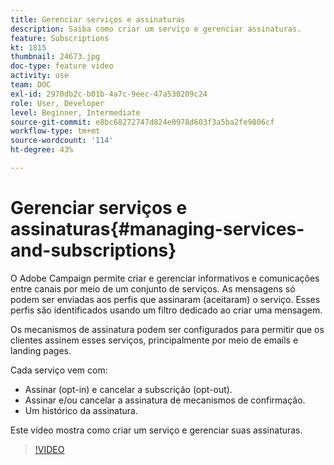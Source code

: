 ```yaml
---
title: Gerenciar serviços e assinaturas
description: Saiba como criar um serviço e gerenciar assinaturas.
feature: Subscriptions
kt: 1815
thumbnail: 24673.jpg
doc-type: feature video
activity: use
team: DOC
exl-id: 2970db2c-b01b-4a7c-9eec-47a530209c24
role: User, Developer
level: Beginner, Intermediate
source-git-commit: e8bc68272747d824e0978d603f3a5ba2fe9806cf
workflow-type: tm+mt
source-wordcount: '114'
ht-degree: 43%

---
```


# Gerenciar serviços e assinaturas{#managing-services-and-subscriptions}

O Adobe Campaign permite criar e gerenciar informativos e comunicações entre canais por meio de um conjunto de serviços. As mensagens só podem ser enviadas aos perfis que assinaram (aceitaram) o serviço. Esses perfis são identificados usando um filtro dedicado ao criar uma mensagem.

Os mecanismos de assinatura podem ser configurados para permitir que os clientes assinem esses serviços, principalmente por meio de emails e landing pages.

Cada serviço vem com:

* Assinar (opt-in) e cancelar a subscrição (opt-out).
* Assinar e/ou cancelar a assinatura de mecanismos de confirmação.
* Um histórico da assinatura.

Este vídeo mostra como criar um serviço e gerenciar suas assinaturas.

>[!VIDEO](https://video.tv.adobe.com/v/24673?quality=12)
